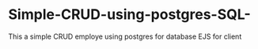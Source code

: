 # Simple-CRUD-using-postgres-SQL-
This a simple CRUD employe using postgres for database EJS for client
